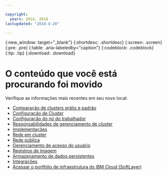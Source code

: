 ```yaml
---

copyright:
  years: 2014, 2018
lastupdated: "2018-4-20"

---
```


{:new_window: target="_blank"}
{:shortdesc: .shortdesc}
{:screen: .screen}
{:pre: .pre}
{:table: .aria-labeledby="caption"}
{:codeblock: .codeblock}
{:tip: .tip}
{:download: .download}

# O conteúdo que você está procurando foi movido

Verifique as informações mais recentes em seu novo local:
 - [Comparação de clusters grátis e padrão](cs_why.html#cluster_types)
 - [Configuração de Cluster](cs_clusters.html#planning_clusters)
 - [Configuração do nó do trabalhador](cs_clusters.html#planning_worker_nodes)
 - [Responsabilidades de gerenciamento de cluster](cs_responsibilities.html)
 - [Implementações](cs_app.html#highly_available_apps)
 - [Rede em cluster](cs_secure.html#in_cluster_network)
 - [Rede pública](cs_network_planning.html#planning)
 - [Gerenciamento de acesso do usuário](cs_users.html#users)
 - [Registros de imagem](cs_images.html#planning)
 - [Armazenamento de dados persistentes](cs_storage.html#planning)
 - [Integrações](cs_integrations.html#integrations)
 - [Acessar o portfólio de infraestrutura do IBM Cloud (SoftLayer)](cs_infrastructure.html#unify_accounts)

